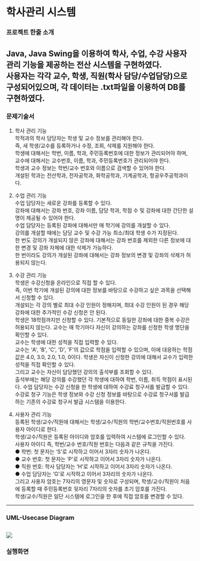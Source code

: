 # 학사관리 시스템

### 프로젝트 한줄 소개
Java, Java Swing을 이용하여 학사, 수업, 수강 사용자 관리 기능을 제공하는 전산 시스템을 구현하였다.</br>
사용자는 각각 교수, 학생, 직원(학사 담당/수업담당)으로 구성되어있으며, 각 데이터는 .txt파일을 이용하여 DB를 구현하였다.
---
### 문제기술서
1) 학사 관리 기능</br>
 학적과의 학사 담당자는 학생 및 교수 정보를 관리해야 한다.</br> 즉, 새 학생/교수를 등록하거나 수정, 조회, 삭제를 지원해야 한다.</br> 학생에 대해서는 학번, 이름, 학과, 주민등록번호에 대한 정보가 관리되어야 하며, 교수에 대해서는 교수번호, 이름, 학과, 주민등록번호가 관리되어야 한다.</br> 학생과 교수 정보는 학번/교수 번호와 이름으로 검색할 수 있어야 한다.</br> 개설된 학과는 전산학과, 전자공학과, 화학공학과, 기계공학과, 항공우주공학과이다.

2) 수업 관리 기능</br>
 수업 담당자는 새로운 강좌를 등록할 수 있다.</br> 강좌에 대해서는 강좌 번호, 강좌 이름, 담당 학과, 학점 수 및 강좌에 대한 간단한 설명이 제공될 수 있어야 한다.</br> 수업 담당자는 등록된 강좌에 대해서만 매 학기에 강의를 개설할 수 있다.</br> 강의를 개설할 때에는 담당 교수 및 수강 가능 최소/최대 학생 수가 지정된다.</br> 한 번도 강의가 개설되지 않은 강좌에 대해서는 강좌 번호를 제외한 다른 정보에 대한 변경 및 강좌 자체에 대한 삭제가 가능하다.</br> 한 번이라도 강의가 개설된 강좌에 대해서는 강좌 정보의 변경 및 강좌의 삭제가 허용되지 않는다.

3) 수강 관리 기능</br>
 학생은 수강신청을 온라인으로 직접 할 수 있다.</br> 즉, 이번 학기에 개설된 강의에 대한 정보를 바탕으로 수강하고 싶은 과목을 선택해서 신청할 수 있다.</br> 개설되는 각 강의 별로 최대 수강 인원이 정해지며, 최대 수강 인원이 된 경우 해당 강좌에 대한 추가적인 수강 신청은 안 된다.</br> 학생은 18학점까지만 신청할 수 있다. 기본적으로 동일한 강좌에 대한 중복 수강은 허용되지 않는다.
   교수는 매 학기마다 자신이 강의하는 강좌를 신청한 학생 명단을 확인할 수 있다.</br> 교수는 학생에 대한 성적을 직접 입력할 수 있다.</br> 교수는 ‘A', 'B', 'C', 'D', 'F'의 값으로 학점을 입력할 수 있으며, 이에 대응하는 학점 값은 4.0, 3.0, 2.0, 1.0, 0이다.
   학생은 자신이 신청한 강의에 대해서 교수가 입력한 성적을 직접 확인할 수 있다.</br> 그리고 교수는 자신이 담당했던 강의의 출석부를 조회할 수 있다.</br> 출석부에는 해당 강의를 수강했던 각 학생에 대하여 학번, 이름, 취득 학점이 표시된다.
   수업 담당자는 수강 신청을 한 학생에 대하여 수강료 청구서를 발급할 수 있다.</br> 수강료 청구 기능은 학생 정보와 수강 신청 정보를 바탕으로 수강료 청구서를 발급하는 기존의 수강료 청구서 발급 시스템을 이용한다.

4) 사용자 관리 기능</br>
 등록된 학생/교수/직원에 대해서는 학생/교수/직원의 학번/교수번호/직원번호를 사용자 아이디로 한다.</br> 학생/교수/직원은 등록된 아이디와 암호를 입력하여 시스템에 로그인할 수 있다.</br> 사용자 아이디 즉, 학번/교수 번호/직원 번호는 다음과 같은 규칙을 가진다.</br>
● 학번: 첫 문자는 ‘S'로 시작하고 이어서 3자리 숫자가 나온다.</br>
● 교수 번호: 첫 문자는 ‘P'로 시작하고 이어서 3자리 숫자가 나온다.</br>
● 직원 번호: 학사 담당자는 ‘H'로 시작하고 이어서 3자리 숫자가 나온다.</br> 
● 수업 담당자는 ’G'로 시작하고 이어서 3자리의 숫자가 나온다.</br>
그리고 사용자 암호는 7자리의 영문자 및 숫자로 구성되며, 학생/교수/직원이 처음에 등록할 때 주민등록번호 뒷자리 7자리의 숫자를 초기 암호를 가진다.</br> 학생/교수/직원은 일단 시스템에 로그인을 한 후에 직접 암호를 변경할 수 있다.
---
### UML-Usecase Diagram
<img src="https://user-images.githubusercontent.com/81959996/167889309-5b9105f4-339e-4bba-ba86-9458a5e81436.png"></br>
---
### 실행화면

